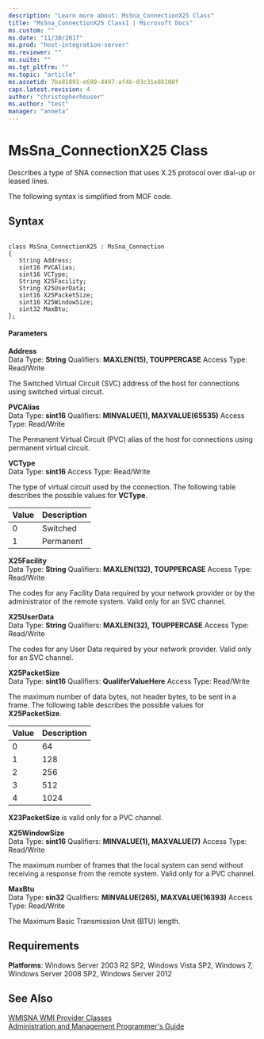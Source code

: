 ```yaml
---
description: "Learn more about: MsSna_ConnectionX25 Class"
title: "MsSna_ConnectionX25 Class1 | Microsoft Docs"
ms.custom: ""
ms.date: "11/30/2017"
ms.prod: "host-integration-server"
ms.reviewer: ""
ms.suite: ""
ms.tgt_pltfrm: ""
ms.topic: "article"
ms.assetid: 7ba81891-e699-4497-af4b-03c31e08108f
caps.latest.revision: 4
author: "christopherhouser"
ms.author: "test"
manager: "anneta"
---
```

# MsSna_ConnectionX25 Class
Describes a type of SNA connection that uses X.25 protocol over dial-up or leased lines.  
  
 The following syntax is simplified from MOF code.  
  
## Syntax  
  
```  
  
class MsSna_ConnectionX25 : MsSna_Connection  
{  
   String Address;  
   sint16 PVCAlias;  
   sint16 VCType;  
   String X25Facility;  
   String X25UserData;  
   sint16 X25PacketSize;  
   sint16 X25WindowSize;  
   sint32 MaxBtu;  
};  
```  
  
#### Parameters  
 **Address**  
 Data Type: **String** Qualifiers: **MAXLEN(15), TOUPPERCASE** Access Type: Read/Write  
  
 The Switched Virtual Circuit (SVC) address of the host for connections using switched virtual circuit.  
  
 **PVCAlias**  
 Data Type: **sint16** Qualifiers: **MINVALUE(1), MAXVALUE(65535)** Access Type: Read/Write  
  
 The Permanent Virtual Circuit (PVC) alias of the host for connections using permanent virtual circuit.  
  
 **VCType**  
 Data Type: **sint16** Access Type: Read/Write  
  
 The type of virtual circuit used by the connection. The following table describes the possible values for **VCType**.  
  
|Value|Description|  
|-----------|-----------------|  
|0|Switched|  
|1|Permanent|  
  
 **X25Facility**  
 Data Type: **String** Qualifiers: **MAXLEN(132), TOUPPERCASE** Access Type: Read/Write  
  
 The codes for any Facility Data required by your network provider or by the administrator of the remote system. Valid only for an SVC channel.  
  
 **X25UserData**  
 Data Type: **String** Qualifiers: **MAXLEN(32), TOUPPERCASE** Access Type: Read/Write  
  
 The codes for any User Data required by your network provider. Valid only for an SVC channel.  
  
 **X25PacketSize**  
 Data Type: **sint16** Qualifiers: **QualiferValueHere** Access Type: Read/Write  
  
 The maximum number of data bytes, not header bytes, to be sent in a frame. The following table describes the possible values for **X25PacketSize**.  
  
|Value|Description|  
|-----------|-----------------|  
|0|64|  
|1|128|  
|2|256|  
|3|512|  
|4|1024|  
  
 **X23PacketSize** is valid only for a PVC channel.  
  
 **X25WindowSize**  
 Data Type: **sint16** Qualifiers: **MINVALUE(1), MAXVALUE(7)** Access Type: Read/Write  
  
 The maximum number of frames that the local system can send without receiving a response from the remote system. Valid only for a PVC channel.  
  
 **MaxBtu**  
 Data Type: **sin32** Qualifiers: **MINVALUE(265), MAXVALUE(16393)** Access Type: Read/Write  
  
 The Maximum Basic Transmission Unit (BTU) length.  
  
## Requirements  
 **Platforms**: Windows Server 2003 R2 SP2, Windows Vista SP2, Windows 7, Windows Server 2008 SP2, Windows Server 2012  
  
## See Also  
 [WMISNA WMI Provider Classes](../core/wmisna-wmi-provider-classes2.md)   
 [Administration and Management Programmer's Guide](./administration-and-management-programmer-s-guide2.md)

